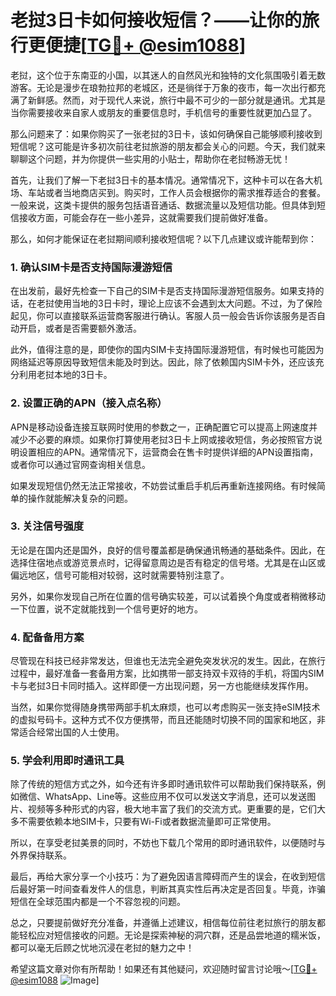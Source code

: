 # 老挝3日卡如何接收短信？——让你的旅行更便捷[[TG💪+ @esim1088](https://t.me/s/esim1088)]

老挝，这个位于东南亚的小国，以其迷人的自然风光和独特的文化氛围吸引着无数游客。无论是漫步在琅勃拉邦的老城区，还是徜徉于万象的夜市，每一次出行都充满了新鲜感。然而，对于现代人来说，旅行中最不可少的一部分就是通讯。尤其是当你需要接收来自家人或朋友的重要信息时，手机信号的重要性就更加凸显了。

那么问题来了：如果你购买了一张老挝的3日卡，该如何确保自己能够顺利接收到短信呢？这可能是许多初次前往老挝旅游的朋友都会关心的问题。今天，我们就来聊聊这个问题，并为你提供一些实用的小贴士，帮助你在老挝畅游无忧！

首先，让我们了解一下老挝3日卡的基本情况。通常情况下，这种卡可以在各大机场、车站或者当地商店买到。购买时，工作人员会根据你的需求推荐适合的套餐。一般来说，这类卡提供的服务包括语音通话、数据流量以及短信功能。但具体到短信接收方面，可能会存在一些小差异，这就需要我们提前做好准备。

那么，如何才能保证在老挝期间顺利接收短信呢？以下几点建议或许能帮到你：

### **1. 确认SIM卡是否支持国际漫游短信**
在出发前，最好先检查一下自己的SIM卡是否支持国际漫游短信服务。如果支持的话，在老挝使用当地的3日卡时，理论上应该不会遇到太大问题。不过，为了保险起见，你可以直接联系运营商客服进行确认。客服人员一般会告诉你该服务是否自动开启，或者是否需要额外激活。

此外，值得注意的是，即使你的国内SIM卡支持国际漫游短信，有时候也可能因为网络延迟等原因导致短信未能及时到达。因此，除了依赖国内SIM卡外，还应该充分利用老挝本地的3日卡。

### **2. 设置正确的APN（接入点名称）**
APN是移动设备连接互联网时使用的参数之一，正确配置它可以提高上网速度并减少不必要的麻烦。如果你打算使用老挝3日卡上网或接收短信，务必按照官方说明设置相应的APN。通常情况下，运营商会在售卡时提供详细的APN设置指南，或者你可以通过官网查询相关信息。

如果发现短信仍然无法正常接收，不妨尝试重启手机后再重新连接网络。有时候简单的操作就能解决复杂的问题。

### **3. 关注信号强度**
无论是在国内还是国外，良好的信号覆盖都是确保通讯畅通的基础条件。因此，在选择住宿地点或游览景点时，记得留意周边是否有稳定的信号塔。尤其是在山区或偏远地区，信号可能相对较弱，这时就需要特别注意了。

另外，如果你发现自己所在位置的信号确实较差，可以试着换个角度或者稍微移动一下位置，说不定就能找到一个信号更好的地方。

### **4. 配备备用方案**
尽管现在科技已经非常发达，但谁也无法完全避免突发状况的发生。因此，在旅行过程中，最好准备一套备用方案，比如携带一部支持双卡双待的手机，将国内SIM卡与老挝3日卡同时插入。这样即便一方出现问题，另一方也能继续发挥作用。

当然，如果你觉得随身携带两部手机太麻烦，也可以考虑购买一张支持eSIM技术的虚拟号码卡。这种方式不仅方便携带，而且还能随时切换不同的国家和地区，非常适合经常出国的人士使用。

### **5. 学会利用即时通讯工具**
除了传统的短信方式之外，如今还有许多即时通讯软件可以帮助我们保持联系，例如微信、WhatsApp、Line等。这些应用不仅可以发送文字消息，还可以发送图片、视频等多种形式的内容，极大地丰富了我们的交流方式。更重要的是，它们大多不需要依赖本地SIM卡，只要有Wi-Fi或者数据流量即可正常使用。

所以，在享受老挝美景的同时，不妨也下载几个常用的即时通讯软件，以便随时与外界保持联系。

最后，再给大家分享一个小技巧：为了避免因语言障碍而产生的误会，在收到短信后最好第一时间查看发件人的信息，判断其真实性后再决定是否回复。毕竟，诈骗短信在全球范围内都是一个不容忽视的问题。

总之，只要提前做好充分准备，并遵循上述建议，相信每位前往老挝旅行的朋友都能轻松应对短信接收的问题。无论是探索神秘的洞穴群，还是品尝地道的糯米饭，都可以毫无后顾之忧地沉浸在老挝的魅力之中！

希望这篇文章对你有所帮助！如果还有其他疑问，欢迎随时留言讨论哦～[[TG💪+ @esim1088](https://t.me/s/esim1088) ![Image](https://i.postimg.cc/4NQfJmqS/Snipaste-2025-05-13-00-14-12.png)]